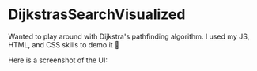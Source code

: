 # DijkstrasSearchVisualized
Wanted to play around with Dijkstra's pathfinding algorithm. I used my JS, HTML, and CSS skills to demo it 🚀

Here is a screenshot of the UI:

